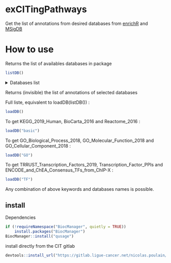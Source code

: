 # exCITingPathways

Get the list of annotations from desired databases from [enrichR](https://amp.pharm.mssm.edu/Enrichr/#stats) and [MSigDB](http://software.broadinstitute.org/gsea/msigdb/index.jsp)

# How to use

Returns the list of availables databases in package
```R
listDB()
```

<details>
  <summary>Databases list</summary>
  
 [1] "Achilles_fitness_decrease"                         "Achilles_fitness_increase"                         "Aging_Perturbations_from_GEO_down"                
  [4] "Aging_Perturbations_from_GEO_up"                   "Allen_Brain_Atlas_down"                            "Allen_Brain_Atlas_up"                             
  [7] "ARCHS4_IDG_Coexp"                                  "ARCHS4_Kinases_Coexp"                              "ARCHS4_TFs_Coexp"                                 
 [10] "BioCarta_2016"                                     "BioPlex_2017"                                      "c1.all.v6.2.symbols.gmt"                          
 [13] "c2.all.v6.2.symbols.gmt"                           "c3.all.v6.2.symbols.gmt"                           "c4.all.v6.2.symbols.gmt"                          
 [16] "c5.all.v6.2.symbols.gmt"                           "c6.all.v6.2.symbols.gmt"                           "c7.all.v6.2.symbols.gmt"                          
 [19] "Cancer_Cell_Line_Encyclopedia"                     "ChEA_2016"                                         "Chromosome_Location"                              
 [22] "Chromosome_Location_hg19"                          "dbGaP"                                             "DepMap_WG_CRISPR_Screens_Broad_CellLines_2019"    
 [25] "DepMap_WG_CRISPR_Screens_Sanger_CellLines_2019"    "Disease_Perturbations_from_GEO_down"               "Disease_Perturbations_from_GEO_up"                
 [28] "Disease_Signatures_from_GEO_down_2014"             "Disease_Signatures_from_GEO_up_2014"               "Drug_Perturbations_from_GEO_2014"                 
 [31] "Drug_Perturbations_from_GEO_down"                  "Drug_Perturbations_from_GEO_up"                    "DSigDB"                                           
 [34] "ENCODE_and_ChEA_Consensus_TFs_from_ChIP-X"         "ENCODE_Histone_Modifications_2015"                 "ENCODE_TF_ChIP-seq_2015"                          
 [37] "Enrichr_Libraries_Most_Popular_Genes"              "Enrichr_Submissions_TF-Gene_Coocurrence"           "Epigenomics_Roadmap_HM_ChIP-seq"                  
 [40] "GeneSigDB"                                         "Genome_Browser_PWMs"                               "GO_Biological_Process_2018"                       
 [43] "GO_Cellular_Component_2018"                        "GO_Molecular_Function_2018"                        "GWAS_Catalog_2019"                                
 [46] "HMDB_Metabolites"                                  "Human_Gene_Atlas"                                  "Human_Phenotype_Ontology"                         
 [49] "HumanCyc_2016"                                     "huMAP"                                             "InterPro_Domains_2019"                            
 [52] "KEA_2015"                                          "KEGG_2019_Human"                                   "Kinase_Perturbations_from_GEO_down"               
 [55] "Kinase_Perturbations_from_GEO_up"                  "Ligand_Perturbations_from_GEO_down"                "Ligand_Perturbations_from_GEO_up"                 
 [58] "LINCS_L1000_Chem_Pert_down"                        "LINCS_L1000_Chem_Pert_up"                          "LINCS_L1000_Kinase_Perturbations_down"            
 [61] "LINCS_L1000_Kinase_Perturbations_up"               "LINCS_L1000_Ligand_Perturbations_down"             "LINCS_L1000_Ligand_Perturbations_up"              
 [64] "MCF7_Perturbations_from_GEO_down"                  "MCF7_Perturbations_from_GEO_up"                    "MGI_Mammalian_Phenotype_2017"                     
 [67] "MGI_Mammalian_Phenotype_Level_4"                   "miRTarBase_2017"                                   "MSigDB_Computational"                             
 [70] "MSigDB_Oncogenic_Signatures"                       "NCI-60_Cancer_Cell_Lines"                          "NCI-Nature_2016"                                  
 [73] "NIH_Funded_PIs_2017_AutoRIF_ARCHS4_Predictions"    "NIH_Funded_PIs_2017_GeneRIF_ARCHS4_Predictions"    "NIH_Funded_PIs_2017_Human_AutoRIF"                
 [76] "NIH_Funded_PIs_2017_Human_GeneRIF"                 "NIH_Funded_PIs_2017_Human_GeneRIF(1)"              "NURSA_Human_Endogenous_Complexome"                
 [79] "Old_CMAP_down"                                     "Old_CMAP_up"                                       "OMIM_Disease"                                     
 [82] "OMIM_Expanded"                                     "Panther_2016"                                      "Pfam_Domains_2019"                                
 [85] "Pfam_InterPro_Domains"                             "Phosphatase_Substrates_from_DEPOD"                 "PPI_Hub_Proteins"                                 
 [88] "Rare_Diseases_AutoRIF_ARCHS4_Predictions"          "Rare_Diseases_AutoRIF_Gene_Lists"                  "Rare_Diseases_GeneRIF_ARCHS4_Predictions"         
 [91] "Rare_Diseases_GeneRIF_Gene_Lists"                  "Reactome_2016"                                     "RNA-Seq_Disease_Gene_and_Drug_Signatures_from_GEO"
 [94] "SILAC_Phosphoproteomics"                           "Single_Gene_Perturbations_from_GEO_down"           "Single_Gene_Perturbations_from_GEO_up"            
 [97] "SubCell_BarCode"                                   "SysMyo_Muscle_Gene_Sets"                           "TargetScan_microRNA"                              
[100] "TargetScan_microRNA_2017"                          "TF-LOF_Expression_from_GEO"                        "TF_Perturbations_Followed_by_Expression"          
[103] "Tissue_Protein_Expression_from_Human_Proteome_Map" "Tissue_Protein_Expression_from_ProteomicsDB"       "Transcription_Factor_PPIs"                        
[106] "TRANSFAC_and_JASPAR_PWMs"                          "TRRUST_Transcription_Factors_2019"                 "Virus_Perturbations_from_GEO_down"                
[109] "Virus_Perturbations_from_GEO_up"                   "WikiPathways_2019_Human"     
  
</details>


Returns (invisible) the list of annotations of selected databases

Full liste, equivalent to loadDB(listDB()) :
```R
loadDB()
```
To get KEGG_2019_Human, BioCarta_2016 and Reactome_2016 :
```R
loadDB("basic")
```
To get GO_Biological_Process_2018, GO_Molecular_Function_2018 and GO_Cellular_Component_2018 :
```R
loadDB("GO")
```
To get TRRUST_Transcription_Factors_2019, Transcription_Factor_PPIs and ENCODE_and_ChEA_Consensus_TFs_from_ChIP-X :
```R
loadDB("TF")
```

Any combination of above keywords and databases names is possible.

## install
Dependencies 
```R
if (!requireNamespace("BiocManager", quietly = TRUE))
    install.packages("BiocManager")
BiocManager::install("qusage")
```

install directly from the CIT gitlab
```R
devtools::install_url("https://gitlab.ligue-cancer.net/nicolas.poulain/excitingpath/-/archive/master/excitingpath-master.tar.gz")
```



